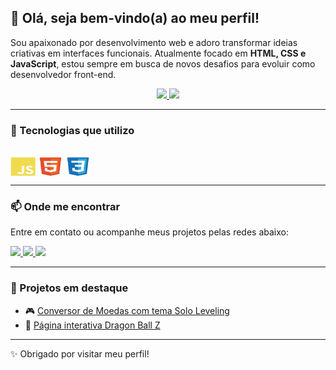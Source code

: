 ## 👋 Olá, seja bem-vindo(a) ao meu perfil!

Sou apaixonado por desenvolvimento web e adoro transformar ideias criativas em interfaces funcionais. Atualmente focado em **HTML, CSS e JavaScript**, estou sempre em busca de novos desafios para evoluir como desenvolvedor front-end.

<div align="center">
  <a href="https://github.com/ggovane">
    <img height="180em" src="https://github-readme-stats.vercel.app/api?username=ggovane&show_icons=true&theme=tokyonight&include_all_commits=true&count_private=true"/>
    <img height="180em" src="https://github-readme-stats.vercel.app/api/top-langs/?username=ggovane&layout=compact&langs_count=6&theme=tokyonight"/>
  </a>
</div>

---

### 🚀 Tecnologias que utilizo
<div style="display: inline_block"><br>
  <img align="center" alt="JavaScript" height="30" width="40" src="https://raw.githubusercontent.com/devicons/devicon/master/icons/javascript/javascript-plain.svg">
  <img align="center" alt="HTML5" height="30" width="40" src="https://raw.githubusercontent.com/devicons/devicon/master/icons/html5/html5-original.svg">
  <img align="center" alt="CSS3" height="30" width="40" src="https://raw.githubusercontent.com/devicons/devicon/master/icons/css3/css3-original.svg">
</div>

---

### 📫 Onde me encontrar
Entre em contato ou acompanhe meus projetos pelas redes abaixo:

<div>
  <a href="https://instagram.com/giumettitier" target="_blank">
    <img src="https://img.shields.io/badge/-Instagram-%23E4405F?style=for-the-badge&logo=instagram&logoColor=white">
  </a>
  <a href="mailto:gtm.dev@outlook.com" target="_blank">
    <img src="https://img.shields.io/badge/-Email-%23333?style=for-the-badge&logo=gmail&logoColor=white">
  </a>
  <a href="https://www.linkedin.com/in/giovanemettitier" target="_blank">
    <img src="https://img.shields.io/badge/-LinkedIn-%230077B5?style=for-the-badge&logo=linkedin&logoColor=white">
  </a>
</div>

---

### 🌱 Projetos em destaque

- 🎮 [Conversor de Moedas com tema Solo Leveling](https://github.com/ggovane/projeto-conversor-moedas.git)  
- 🐉 [Página interativa Dragon Ball Z](https://ggovane.github.io/projeto-dbz-site/)

---

✨ Obrigado por visitar meu perfil!

